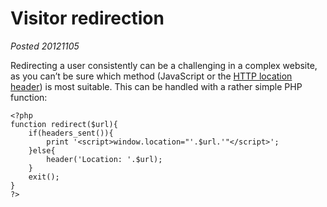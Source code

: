 # Visitor redirection

*Posted 20121105*

Redirecting a user consistently can be a challenging in a complex website, as you can’t be sure which method (JavaScript or the [HTTP location header](http://en.wikipedia.org/wiki/HTTP_location)) is most suitable. This can be handled with a rather simple PHP function:

	<?php
	function redirect($url){
		if(headers_sent()){
			print '<script>window.location="'.$url.'"</script>';
		}else{
			header('Location: '.$url);
		}
		exit();
	}
	?>
